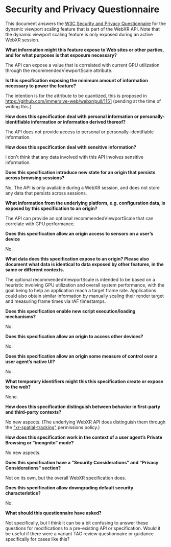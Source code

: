 # Security and Privacy Questionnaire

This document answers the [W3C Security and Privacy
Questionnaire](https://www.w3.org/TR/security-privacy-questionnaire/) for the
dynamic viewport scaling feature that is part of the WebXR API. Note that the dynamic viewport scaling feature is only exposed during an active WebXR session.

**What information might this feature expose to Web sites or other parties, and for what purposes is that exposure necessary?**

The API can expose a value that is correlated with current GPU utilization through the recommendedViewportScale attribute. 

**Is this specification exposing the minimum amount of information necessary to power the feature?**

The intention is for the attribute to be quantized, this is proposed in https://github.com/immersive-web/webxr/pull/1151 (pending at the time of writing this.)

**How does this specification deal with personal information or personally-identifiable information or information derived thereof?**

The API does not provide access to personal or personally-identifiable information.

**How does this specification deal with sensitive information?**

I don't think that any data involved with this API involves sensitive information.

**Does this specification introduce new state for an origin that persists across browsing sessions?**

No. The API is only available during a WebXR session, and does not store any data that persists across sessions.

**What information from the underlying platform, e.g. configuration data, is exposed by this specification to an origin?**

The API can provide an optional recommendedViewportScale that can correlate with GPU performance.

**Does this specification allow an origin access to sensors on a user’s device**

No.

**What data does this specification expose to an origin? Please also document what data is identical to data exposed by other features, in the same or different contexts.**

The optional recommendedViewportScale is intended to be based on a heuristic involving GPU utilization and overall system performance, 
with the goal being to help an application reach a target frame rate. Applications could also obtain similar information by manually scaling their render target
and measuring frame times via rAF timestamps. 

**Does this specification enable new script execution/loading mechanisms?**

No.

**Does this specification allow an origin to access other devices?**

No.

**Does this specification allow an origin some measure of control over a user agent’s native UI?**

No.

**What temporary identifiers might this this specification create or expose to the web?**

None.

**How does this specification distinguish between behavior in first-party and third-party contexts?**

No new aspects. (The underlying WebXR API does distinguish them through the 
["xr-spatial-tracking"](https://immersive-web.github.io/webxr/#permissions-policy) permissions policy.)

**How does this specification work in the context of a user agent’s Private Browsing or "incognito" mode?**

No new aspects.

**Does this specification have a "Security Considerations" and "Privacy Considerations" section?**

Not on its own, but the overall WebXR specification does.

**Does this specification allow downgrading default security characteristics?**

No.

**What should this questionnaire have asked?**

Not specifically, but I think it can be a bit confusing to answer these questions for modifications to
a pre-existing API or specification. Would it be useful if there were a variant TAG review questionnaire
or guidance specifically for cases like this?

